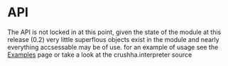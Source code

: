 API
===

The API is not locked in at this point, given the state of the module at this 
release (0.2) very little superflous objects exist in the module and nearly 
everything accsessable may be of use. for an example of usage see the 
[Examples](Examples) page or take a look at the crushha.interpreter source
